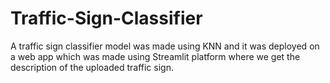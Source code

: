 # Traffic-Sign-Classifier
A traffic sign classifier model was made using KNN and it was deployed on a web app which was made using Streamlit platform where we get the description of the uploaded traffic sign.
